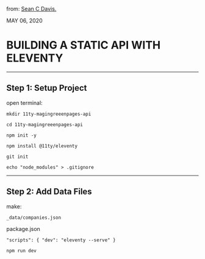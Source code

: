 from: [Sean C Davis.](https://cobwwweb.com/building-static-api-eleventy)

MAY 06, 2020
# BUILDING A STATIC API WITH ELEVENTY

---

## Step 1: Setup Project

open terminal:

`mkdir 11ty-magingreeenpages-api`

`cd 11ty-magingreeenpages-api`

`npm init -y`

`npm install @11ty/eleventy`

`git init`

`echo "node_modules" > .gitignore`

---

## Step 2: Add Data Files

make:

`_data/companies.json`

package.json

`
"scripts": {
  "dev": "eleventy --serve"
}
`

`npm run dev`
